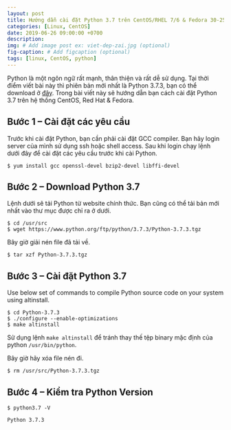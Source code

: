 ```yaml
---
layout: post
title: Hướng dẫn cài đặt Python 3.7 trên CentOS/RHEL 7/6 & Fedora 30-25
categories: [Linux, CentOS]
date: 2019-06-26 09:00:00 +0700
description: 
img: # Add image post ex: viet-dep-zai.jpg (optional)
fig-caption: # Add figcaption (optional)
tags: [linux, CentOS, python]
---
```


Python là một ngôn ngữ rất mạnh, thân thiện và rất dễ sử dụng. Tại thời điểm viết bài này thì phiên bản mới nhất là Python 3.7.3, bạn có thể download ở [đây](https://www.python.org/downloads/). Trong bài viết này sẽ hướng dẫn bạn cách cài đặt Python 3.7 trên hệ thống CentOS, Red Hat & Fedora.

## Bước 1 – Cài đặt các yêu cầu

Trước khi cài đặt Python, bạn cần phải cài đặt GCC compiler. Bạn hãy login server của mình sử dụng ssh hoặc shell access. Sau khi login chạy lệnh dưới đây để cài đặt các yêu cầu trước khi cài Python.

```console
$ yum install gcc openssl-devel bzip2-devel libffi-devel
```

## Bước 2 – Download Python 3.7

Lệnh dưới sẽ tải Python từ website chính thức. Bạn cũng có thể tải bản mới nhất vào thư mục được chỉ ra ở dưới.

```console
$ cd /usr/src
$ wget https://www.python.org/ftp/python/3.7.3/Python-3.7.3.tgz
```

Bây giờ giải nén file đã tải về.

```console
$ tar xzf Python-3.7.3.tgz
```

## Bước 3 – Cài đặt Python 3.7

Use below set of commands to compile Python source code on your system using altinstall.

```console
$ cd Python-3.7.3
$ ./configure --enable-optimizations
$ make altinstall
```

Sử dụng lệnh `make altinstall` để tránh thay thế tệp binary mặc định của python `/usr/bin/python`.

Bây giờ hãy xóa file nén đi.

```console
$ rm /usr/src/Python-3.7.3.tgz
```

## Bước 4 – Kiểm tra Python Version

```console
$ python3.7 -V

Python 3.7.3
```

